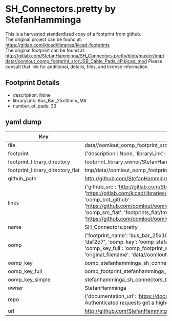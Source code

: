 # SH_Connectors.pretty by StefanHamminga  
This is a harvested standardized copy of a footprint from github.  
The original project can be found at:  
https://gitlab.com/kicad/libraries/kicad-footprints  
The original footprint can be found at:
http://gitlab.com/StefanHamminga/SH_Connectors.pretty/blob/master/tmp/data//oomlout_oomp_footprint_src/USB_Cable_Pads_4P.kicad_mod
Please consult that link for additional, details, files, and license information.  
## Footprint Details
* description: None  
* libraryLink: Bus_Bar_25x10mm_M6  
* number_of_pads: 33  
## yaml dump  
| Key | Value |  
| --- | --- |  
| file | data//oomlout_oomp_footprint_src/SH_Connectors.pretty/Bus_Bar_25x10mm_M6.kicad_mod |  
| footprint | {'description': None, 'libraryLink': 'Bus_Bar_25x10mm_M6', 'number_of_pads': 33} |  
| footprint_library_directory | footprint_library_owner/StefanHamminga_SH_Connectors.pretty |  
| footprint_library_directory_flat | tmp/data//oomlout_oomp_footprint_src/footprints_flat/stefanhamminga_sh_connectors_bus_bar_25x10mm_m6/working |  
| github_path | http://github.com/StefanHamminga/SH_Connectors.pretty/blob/master/tmp/data//oomlout_oomp_footprint_src/Bus_Bar_25x10mm_M6.kicad_mod |  
| links | {'github_src': 'http://gitlab.com/StefanHamminga/SH_Connectors.pretty/blob/master/tmp/data//oomlout_oomp_footprint_src/USB_Cable_Pads_4P.kicad_mod', 'github_src_repo': 'https://gitlab.com/kicad/libraries/kicad-footprints', 'oomp_bot': 'tmp/data//oomlout_oomp_footprint_src/footprints/stefanhamminga_sh_connectors_bus_bar_25x10mm_m6/working', 'oomp_bot_github': 'https://github.com/oomlout/oomlout_oomp_footprint_bot/tree/main/tmp/data//oomlout_oomp_footprint_src/footprints/stefanhamminga_sh_connectors_bus_bar_25x10mm_m6/working', 'oomp_src_flat': 'footprints_flat/tmp/data//oomlout_oomp_footprint_src/footprints_flat/stefanhamminga_sh_connectors_bus_bar_25x10mm_m6/working', 'oomp_src_flat_github': 'https://github.com/oomlout/oomlout_oomp_footprint_src/tree/main/tmp/data//oomlout_oomp_footprint_src/footprints_flat/stefanhamminga_sh_connectors_bus_bar_25x10mm_m6/working'} |  
| name | SH_Connectors.pretty |  
| oomp | {'footprint_name': 'bus_bar_25x10mm_m6', 'library_name': 'sh_connectors', 'md5': 'daf2d7897d042d68e464643ab71c4802', 'md5_10': 'daf2d7897d', 'md5_5': 'daf2d', 'md5_6': 'daf2d7', 'oomp_key': 'oomp_stefanhamminga_sh_connectors_bus_bar_25x10mm_m6', 'oomp_key_extra': 'oomp_footprint_stefanhamminga_sh_connectors_bus_bar_25x10mm_m6', 'oomp_key_full': 'oomp_footprint_stefanhamminga_sh_connectors_bus_bar_25x10mm_m6_daf2d7', 'oomp_key_simple': 'stefanhamminga_sh_connectors_bus_bar_25x10mm_m6', 'original_filename': 'data//oomlout_oomp_footprint_src/SH_Connectors.pretty/Bus_Bar_25x10mm_M6.kicad_mod', 'owner_name': 'stefanhamminga'} |  
| oomp_key | oomp_stefanhamminga_sh_connectors_bus_bar_25x10mm_m6 |  
| oomp_key_full | oomp_footprint_stefanhamminga_sh_connectors_bus_bar_25x10mm_m6 |  
| oomp_key_simple | stefanhamminga_sh_connectors_bus_bar_25x10mm_m6 |  
| owner | StefanHamminga |  
| repo | {'documentation_url': 'https://docs.github.com/rest/overview/resources-in-the-rest-api#rate-limiting', 'message': "API rate limit exceeded for 84.66.142.224. (But here's the good news: Authenticated requests get a higher rate limit. Check out the documentation for more details.)"} |  
| url | http://github.com/StefanHamminga/SH_Connectors.pretty |  

